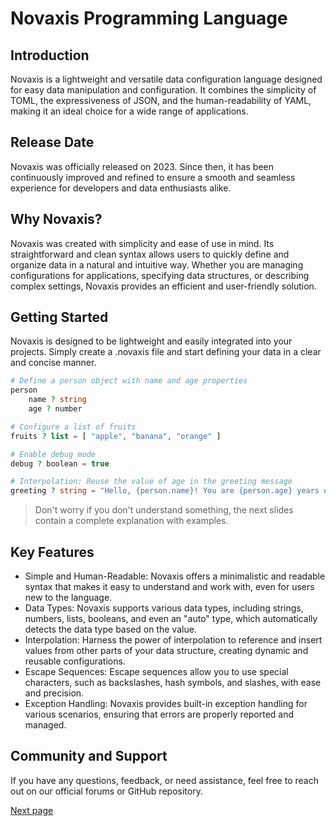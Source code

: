 # Novaxis Programming Language

## Introduction

Novaxis is a lightweight and versatile data configuration language designed for easy data manipulation and configuration. It combines the simplicity of TOML, the expressiveness of JSON, and the human-readability of YAML, making it an ideal choice for a wide range of applications.

## Release Date

Novaxis was officially released on 2023. Since then, it has been continuously improved and refined to ensure a smooth and seamless experience for developers and data enthusiasts alike.

## Why Novaxis?

Novaxis was created with simplicity and ease of use in mind. Its straightforward and clean syntax allows users to quickly define and organize data in a natural and intuitive way. Whether you are managing configurations for applications, specifying data structures, or describing complex settings, Novaxis provides an efficient and user-friendly solution.

## Getting Started

Novaxis is designed to be lightweight and easily integrated into your projects. Simply create a .novaxis file and start defining your data in a clear and concise manner.
```PHP
# Define a person object with name and age properties
person
    name ? string
    age ? number

# Configure a list of fruits
fruits ? list = [ "apple", "banana", "orange" ]

# Enable debug mode
debug ? boolean = true

# Interpolation: Reuse the value of age in the greeting message
greeting ? string = "Hello, {person.name}! You are {person.age} years old."
```
> Don't worry if you don't understand something, the next slides contain a complete explanation with examples.

## Key Features

- Simple and Human-Readable: Novaxis offers a minimalistic and readable syntax that makes it easy to understand and work with, even for users new to the language.
- Data Types: Novaxis supports various data types, including strings, numbers, lists, booleans, and even an "auto" type, which automatically detects the data type based on the value.
- Interpolation: Harness the power of interpolation to reference and insert values from other parts of your data structure, creating dynamic and reusable configurations.
- Escape Sequences: Escape sequences allow you to use special characters, such as backslashes, hash symbols, and slashes, with ease and precision.
- Exception Handling: Novaxis provides built-in exception handling for various scenarios, ensuring that errors are properly reported and managed.

## Community and Support

If you have any questions, feedback, or need assistance, feel free to reach out on our official forums or GitHub repository.

[Next page](document-002.md)
